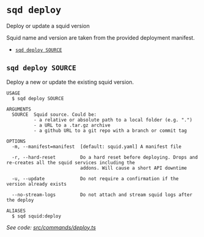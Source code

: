 `sqd deploy`
============

Deploy or update a squid version

Squid name and version are taken from the provided deployment manifest.

* [`sqd deploy SOURCE`](#sqd-deploy-source)

## `sqd deploy SOURCE`

Deploy a new or update the existing squid version.

```
USAGE
  $ sqd deploy SOURCE

ARGUMENTS
  SOURCE  Squid source. Could be:
          - a relative or absolute path to a local folder (e.g. ".")
          - a URL to a .tar.gz archive
          - a github URL to a git repo with a branch or commit tag

OPTIONS
  -m, --manifest=manifest  [default: squid.yaml] A manifest file

  -r, --hard-reset         Do a hard reset before deploying. Drops and re-creates all the squid services including the
                           addons. Will cause a short API downtime

  -u, --update             Do not require a confirmation if the version already exists

  --no-stream-logs         Do not attach and stream squid logs after the deploy

ALIASES
  $ sqd squid:deploy
```

_See code: [src/commands/deploy.ts](https://github.com/subsquid/squid-cli/tree/master/src/commands/deploy.ts)_
